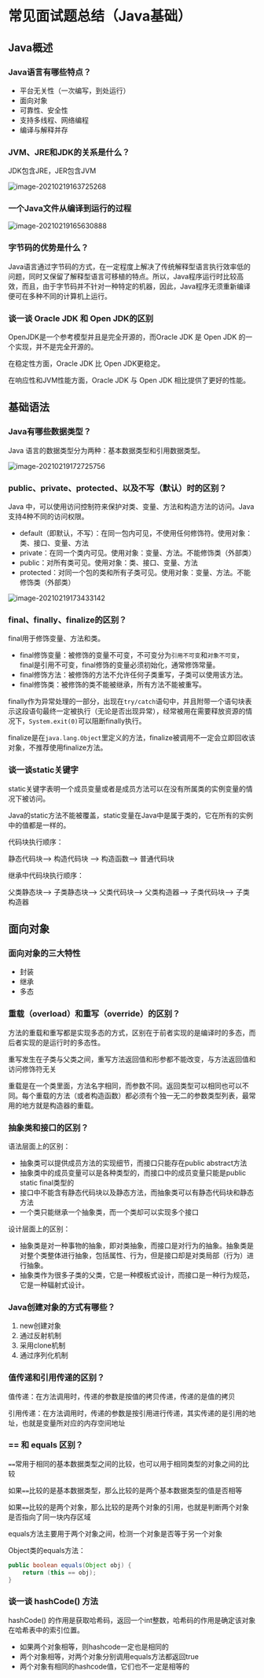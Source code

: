 # 常见面试题总结（Java基础）

## Java概述

### Java语言有哪些特点？

- 平台无关性（一次编写，到处运行）
- 面向对象
- 可靠性、安全性
- 支持多线程、网络编程
- 编译与解释并存

### JVM、JRE和JDK的关系是什么？

JDK包含JRE，JER包含JVM

![image-20210219163725268](assets/687474703a2f2f626c6f672d696d672e636f6f6c73656e2e636e2f696d672f696d6167652d32303231303231393136333732353236382e706e67.png)

### 一个Java文件从编译到运行的过程

![image-20210219165630888](assets/687474703a2f2f626c6f672d696d672e636f6f6c73656e2e636e2f696d672f696d6167652d32303231303231393136353633303838382e706e67.png)

### 字节码的优势是什么？

Java语言通过字节码的方式，在一定程度上解决了传统解释型语言执行效率低的问题，同时又保留了解释型语言可移植的特点。所以，Java程序运行时比较高效，而且，由于字节码并不针对一种特定的机器，因此，Java程序无须重新编译便可在多种不同的计算机上运行。

### 谈一谈 Oracle JDK 和 Open JDK的区别

OpenJDK是一个参考模型并且是完全开源的，而Oracle JDK 是 Open JDK 的一个实现，并不是完全开源的。

在稳定性方面，Oracle JDK 比 Open JDK更稳定。

在响应性和JVM性能方面，Oracle JDK 与 Open JDK 相比提供了更好的性能。

## 基础语法

### Java有哪些数据类型？

Java 语言的数据类型分为两种：基本数据类型和引用数据类型。

![image-20210219172725756](assets/687474703a2f2f626c6f672d696d672e636f6f6c73656e2e636e2f696d672f696d6167652d32303231303231393137323732353735362e706e67.png)

### public、private、protected、以及不写（默认）时的区别？

Java 中，可以使用访问控制符来保护对类、变量、方法和构造方法的访问。Java 支持4种不同的访问权限。

- default（即默认，不写）：在同一包内可见，不使用任何修饰符。使用对象：类、接口、变量、方法
- private：在同一个类内可见。使用对象：变量、方法。不能修饰类（外部类）
- public：对所有类可见。使用对象：类、接口、变量、方法
- protected：对同一个包的类和所有子类可见。使用对象：变量、方法。不能修饰类（外部类）

![image-20210219173433142](assets/687474703a2f2f626c6f672d696d672e636f6f6c73656e2e636e2f696d672f696d6167652d32303231303231393137333433333134322e706e67.png)

### final、finally、finalize的区别？

final用于修饰变量、方法和类。

- final修饰变量：被修饰的变量不可变，不可变分为`引用不可变`和`对象不可变`，final是引用不可变，final修饰的变量必须初始化，通常修饰常量。
- final修饰方法：被修饰的方法不允许任何子类重写，子类可以使用该方法。
- final修饰类：被修饰的类不能被继承，所有方法不能被重写。

finally作为异常处理的一部分，出现在`try/catch`语句中，并且附带一个语句块表示这段语句最终一定被执行（无论是否出现异常），经常被用在需要释放资源的情况下，`System.exit(0)`可以阻断finally执行。

finalize是在`java.lang.Object`里定义的方法，finalize被调用不一定会立即回收该对象，不推荐使用finalize方法。

### 谈一谈static关键字

static关键字表明一个成员变量或者是成员方法可以在没有所属类的实例变量的情况下被访问。

Java的static方法不能被覆盖，static变量在Java中是属于类的，它在所有的实例中的值都是一样的。

代码块执行顺序：

静态代码块——> 构造代码块 ——> 构造函数——> 普通代码块

继承中代码块执行顺序：

父类静态块——> 子类静态块——> 父类代码块——> 父类构造器——> 子类代码块——> 子类构造器

## 面向对象

### 面向对象的三大特性

- 封装
- 继承
- 多态

### 重载（overload）和重写（override）的区别？

方法的重载和重写都是实现多态的方式，区别在于前者实现的是编译时的多态，而后者实现的是运行时的多态性。

重写发生在子类与父类之间，重写方法返回值和形参都不能改变，与方法返回值和访问修饰符无关

重载是在一个类里面，方法名字相同，而参数不同。返回类型可以相同也可以不同。每个重载的方法（或者构造函数）都必须有个独一无二的参数类型列表，最常用的地方就是构造器的重载。

### 抽象类和接口的区别？

语法层面上的区别：

- 抽象类可以提供成员方法的实现细节，而接口只能存在public abstract方法
- 抽象类中的成员变量可以是各种类型的，而接口中的成员变量只能是public static final类型的
- 接口中不能含有静态代码块以及静态方法，而抽象类可以有静态代码块和静态方法
- 一个类只能继承一个抽象类，而一个类却可以实现多个接口

设计层面上的区别：

- 抽象类是对一种事物的抽象，即对类抽象，而接口是对行为的抽象。抽象类是对整个类整体进行抽象，包括属性、行为，但是接口却是对类局部（行为）进行抽象。
- 抽象类作为很多子类的父类，它是一种模板式设计，而接口是一种行为规范，它是一种辐射式设计。

### Java创建对象的方式有哪些？

1. new创建对象
2. 通过反射机制
3. 采用clone机制
4. 通过序列化机制

### 值传递和引用传递的区别？

值传递：在方法调用时，传递的参数是按值的拷贝传递，传递的是值的拷贝

引用传递：在方法调用时，传递的参数是按引用进行传递，其实传递的是引用的地址，也就是变量所对应的内存空间地址

### == 和 equals 区别？

`==`常用于相同的基本数据类型之间的比较，也可以用于相同类型的对象之间的比较

如果`==`比较的是基本数据类型，那么比较的是两个基本数据类型的值是否相等

如果`==`比较的是两个对象，那么比较的是两个对象的引用，也就是判断两个对象是否指向了同一块内存区域

equals方法主要用于两个对象之间，检测一个对象是否等于另一个对象

Object类的equals方法：

```java
public boolean equals(Object obj) {
    return (this == obj);
}
```

### 谈一谈 hashCode() 方法

hashCode() 的作用是获取哈希码，返回一个int整数，哈希码的作用是确定该对象在哈希表中的索引位置。

- 如果两个对象相等，则hashcode一定也是相同的
- 两个对象相等，对两个对象分别调用equals方法都返回true
- 两个对象有相同的hashcode值，它们也不一定是相等的

